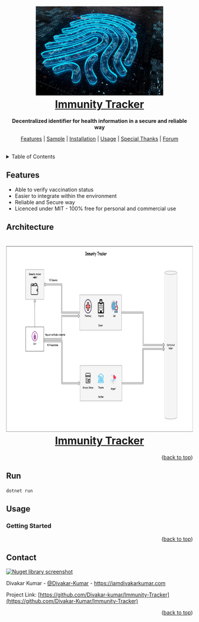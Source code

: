 ﻿<div id=top></div>
<h1 align="center"><a href="https://iamdivakarkumar.com/" target="blank"><img height="240" src="./wwwroot/immunity-tracker-logo.jpg"/><br/>Immunity Tracker</a></h1>

<p align="center">
  <b>Decentralized identifier for health information in a secure and reliable way</b>
</p>

<p align="center">
  <a href="#features">Features</a> | <a href="#sample">Sample</a> | <a href="#installation">Installation</a> | <a href="#usage">Usage</a> | <a href="#special-thanks">Special Thanks</a> | <a href="https://github.com/cloud-jas/AzureFunctions.Extensions.Middleware/discussions">Forum</a>
</p>

<br/>

<details>
  <summary>Table of Contents</summary>
  <ol>
    <li>
      <a href="#features">Features</a>                  
    </li>
    <li><a href="#Supported-Frameworks">Architecture</a></li>
    <li>
      <a href="#installation">Getting Started</a>      
    </li>
    <li><a href="#usage">Usage</a></li>
    <li><a href="#roadmap">Roadmap</a></li>
    <li><a href="#contact">Contact</a></li>
  </ol>
</details>

## Features

 * Able to verify vaccination status 
 * Easier to integrate within the environment
 * Reliable and Secure way 
 * Licenced under MIT - 100% free for personal and commercial use

## Architecture

<h1 align="center"><a href="https://iamdivakarkumar.com/" target="blank"><img height="500" src="./wwwroot/Immunity-Tracker-Arch.png"/><br/>Immunity Tracker</a></h1>


 <p align="right">(<a href="#top">back to top</a>)</p>

## Run

`dotnet run`

## Usage

### Getting Started

<p align="right">(<a href="#top">back to top</a>)</p>

## Contact

[![Nuget library screenshot][product-screenshot]](https://iamdivakarkumar.com)

Divakar Kumar - [@Divakar-Kumar](https://www.linkedin.com/in/divakar-kumar/) - https://iamdivakarkumar.com

Project Link: [https://github.com/Divakar-kumar/Immunity-Tracker](https://github.com/Divakar-Kumar/Immunity-Tracker)

<p align="right">(<a href="#top">back to top</a>)</p>

[product-screenshot]: https://challengepost-s3-challengepost.netdna-ssl.com/photos/production/software_photos/001/809/514/datas/gallery.jpg